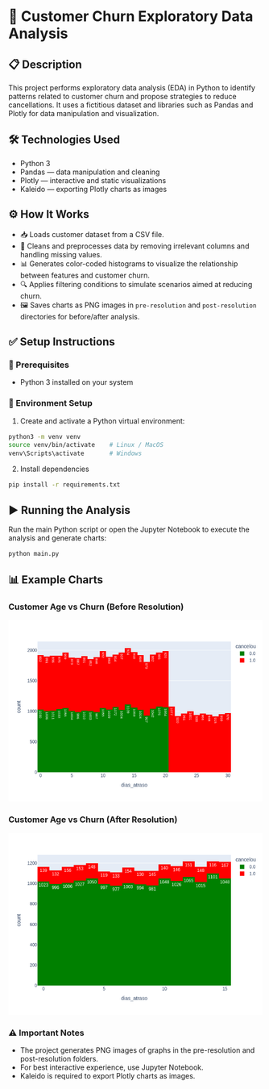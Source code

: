 # 🚀 Customer Churn Exploratory Data Analysis

## 📋 Description

This project performs exploratory data analysis (EDA) in Python to identify patterns related to customer churn and propose strategies to reduce cancellations. It uses a fictitious dataset and libraries such as Pandas and Plotly for data manipulation and visualization.

## 🛠️ Technologies Used

- Python 3  
- Pandas — data manipulation and cleaning  
- Plotly — interactive and static visualizations  
- Kaleido — exporting Plotly charts as images  

## ⚙️ How It Works

- 📥 Loads customer dataset from a CSV file.  
- 🧹 Cleans and preprocesses data by removing irrelevant columns and handling missing values.  
- 📊 Generates color-coded histograms to visualize the relationship between features and customer churn.  
- 🔍 Applies filtering conditions to simulate scenarios aimed at reducing churn.  
- 🖼️ Saves charts as PNG images in `pre-resolution` and `post-resolution` directories for before/after analysis.

## ✅ Setup Instructions

### 📌 Prerequisites

- Python 3 installed on your system

### 🧱 Environment Setup

1. Create and activate a Python virtual environment:
```bash
python3 -m venv venv
source venv/bin/activate    # Linux / MacOS
venv\Scripts\activate       # Windows
```

2. Install dependencies
```bash
pip install -r requirements.txt
```

## ▶️ Running the Analysis

Run the main Python script or open the Jupyter Notebook to execute the analysis and generate charts:

```bash
python main.py
```
## 📊 Example Charts

### Customer Age vs Churn (Before Resolution)
![Age vs Churn - Before](dias_atraso-pre.png)

### Customer Age vs Churn (After Resolution)
![Age vs Churn - After](dias_atraso-post.png)

### ⚠️ Important Notes

- The project generates PNG images of graphs in the pre-resolution and post-resolution folders.
- For best interactive experience, use Jupyter Notebook.
- Kaleido is required to export Plotly charts as images.